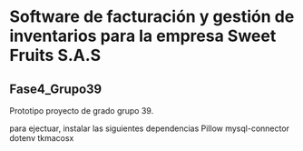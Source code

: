 # Software de facturación y gestión de inventarios para la empresa Sweet Fruits S.A.S

## Fase4_Grupo39

Prototipo proyecto de grado grupo 39.

para ejectuar, instalar las siguientes dependencias
Pillow
mysql-connector
dotenv
tkmacosx